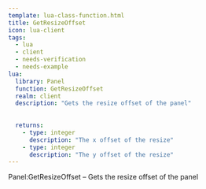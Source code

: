 ```yaml
---
template: lua-class-function.html
title: GetResizeOffset
icon: lua-client
tags:
  - lua
  - client
  - needs-verification
  - needs-example
lua:
  library: Panel
  function: GetResizeOffset
  realm: client
  description: "Gets the resize offset of the panel"
  
  
  returns:
    - type: integer
      description: "The x offset of the resize"
    - type: integer
      description: "The y offset of the resize"
---
```


<div class="lua__search__keywords">
Panel:GetResizeOffset &#x2013; Gets the resize offset of the panel
</div>
